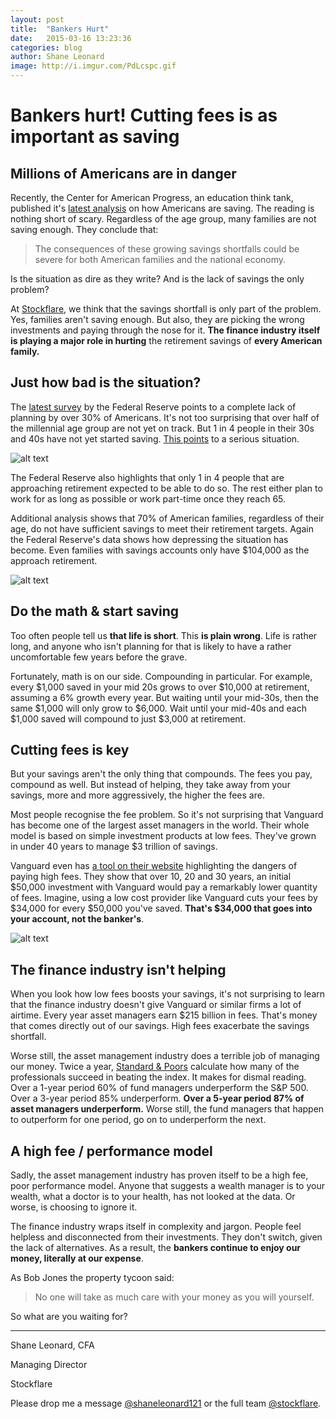 ```yaml
---
layout: post
title:  "Bankers Hurt"
date:   2015-03-16 13:23:36
categories: blog
author: Shane Leonard
image: http://i.imgur.com/PdLcspc.gif
---
```


# Bankers hurt! Cutting fees is as important as saving

## Millions of Americans are in danger

Recently, the Center for American Progress, an education think tank, published it's [latest analysis](https://www.americanprogress.org/issues/economy/report/2015/01/26/105394/the-reality-of-the-retirement-crisis/) on how Americans are saving. The reading is nothing short of scary. Regardless of the age group, many families are not saving enough. They conclude that:

> The consequences of these growing savings shortfalls could be severe for both American families and the national economy.

Is the situation as dire as they write? And is the lack of savings the only problem? 

At [Stockflare](https://www.stockflare.com/), we think that the savings shortfall is only part of the problem. Yes, families aren't saving enough. But also, they are picking the wrong investments and paying through the nose for it. **The finance industry itself is playing a major role in hurting** the retirement savings of **every American family.**

## Just how bad is the situation?

The [latest survey](http://www.federalreserve.gov/econresdata/2013-report-economic-well-being-us-households-201407.pdf) by the Federal Reserve points to a complete lack of planning by over 30% of Americans. It's not too surprising that over half of the millennial age group are not yet on track. But 1 in 4 people in their 30s and 40s have not yet started saving. [This points](https://cdn.americanprogress.org/wp-content/uploads/2015/01/RetirementCrisis1.pdf) to a serious situation.

![alt text](http://i.imgur.com/9wONaaa.png "Retirement data from Center for Ammerican Progress")

The Federal Reserve also highlights that only 1 in 4 people that are approaching retirement expected to be able to do so. The rest either plan to work for as long as possible or work part-time once they reach 65.

Additional analysis shows that 70% of American families, regardless of their age, do not have sufficient savings to meet their retirement targets. Again the Federal Reserve's data shows how depressing the situation has become. Even families with savings accounts only have $104,000 as the approach retirement.

![alt text](http://i.imgur.com/pXxqRAe.png "From the Federal Reserve")

## Do the math & start saving

Too often people tell us **that life is short**. This **is plain wrong**. Life is rather long, and anyone who isn't planning for that is likely to have a rather uncomfortable few years before the grave. 

Fortunately, math is on our side. Compounding in particular. For example, every $1,000 saved in your mid 20s grows to over $10,000 at retirement, assuming a 6% growth every year. But waiting until your mid-30s, then the same $1,000 will only grow to $6,000. Wait until your mid-40s and each $1,000 saved will compound to just $3,000 at retirement.

## Cutting fees is key

But your savings aren't the only thing that compounds. The fees you pay, compound as well. But instead of helping, they take away from your savings, more and more aggressively, the higher the fees are. 

Most people recognise the fee problem. So it's not surprising that Vanguard has become one of the largest asset managers in the world. Their whole model is based on simple investment products at low fees. They've grown in under 40 years to manage $3 trillion of savings.

Vanguard even has [a tool on their website](https://investor.vanguard.com/etf/fees) highlighting the dangers of paying high fees. They show that over 10, 20 and 30 years, an initial $50,000 investment with Vanguard would pay a remarkably lower quantity of fees. Imagine, using a low cost provider like Vanguard cuts your fees by $34,000 for every $50,000 you've saved. **That's $34,000 that goes into your account, not the banker's**.

![alt text](http://i.imgur.com/YObAuxi.png "Vanguard on fees")

## The finance industry isn't helping

When you look how low fees boosts your savings, it's not surprising to learn that the finance industry doesn't give Vanguard or similar firms a lot of airtime. Every year asset managers earn $215 billion in fees. That's money that comes directly out of our savings. High fees exacerbate the savings shortfall.

Worse still, the asset management industry does a terrible job of managing our money. Twice a year, [Standard & Poors](https://us.spindices.com/documents/spiva/spiva-us-mid-year-2014.pdf) calculate how many of the professionals succeed in beating the index. It makes for dismal reading. Over a 1-year period 60% of fund managers underperform the S&P 500. Over a 3-year period 85% underperform. **Over a 5-year period 87% of asset managers underperform.** Worse still, the fund managers that happen to outperform for one period, go on to underperform the next.

## A high fee / performance model

Sadly, the asset management industry has proven itself to be a high fee, poor performance model. Anyone that suggests a wealth manager is to your wealth, what a doctor is to your health, has not looked at the data. Or worse, is choosing to ignore it. 

The finance industry wraps itself in complexity and jargon. People feel helpless and disconnected from their investments. They don't switch, given the lack of alternatives. As a result, the **bankers continue to enjoy our money, literally at our expense**.

As Bob Jones the property tycoon said:

> No one will take as much care with your money as you will yourself.

So what are you waiting for?

---

Shane Leonard, CFA

Managing Director

Stockflare

Please drop me a message [@shaneleonard121](https://twitter.com/shaneleonard121) or the full team [@stockflare](https://twitter.com/stockflare).
